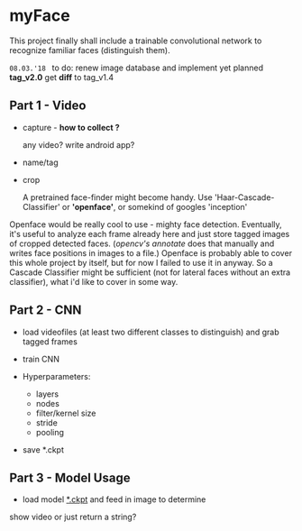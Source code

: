 # myFace

This project finally shall include a trainable convolutional network to recognize familiar faces (distinguish them).

``` 08.03.'18  ``` to do: renew image database and implement yet planned **tag_v2.0** get **diff** to tag_v1.4

## Part 1 - Video

- capture - __how to collect ?__

    any video? write android app?

- name/tag
- crop

  A pretrained face-finder might become handy.
  Use 'Haar-Cascade-Classifier' or __'openface'__, or somekind of googles 'inception'

Openface would be really cool to use - mighty face detection.
Eventually, it's useful to analyze each frame already here and just store tagged images of cropped detected faces.
(*opencv's annotate* does that manually and writes face positions in images to a file.)
Openface is probably able to cover this whole project by itself, but for now I failed to use it in anyway.
So a Cascade Classifier might be sufficient (not for lateral faces without an extra classifier), what i'd like to cover in some way.

## Part 2 - CNN
- load videofiles (at least two different classes to distinguish) and grab tagged frames
- train CNN
- Hyperparameters:
  * layers
  * nodes
  * filter/kernel size
  * stride
  * pooling

- save *.ckpt

## Part 3 - Model Usage

- load model
[\*.ckpt](https://nathanbrixius.wordpress.com/2016/05/24/checkpointing-and-reusing-tensorflow-models/) and feed in image to determine

show video or just return a string?
